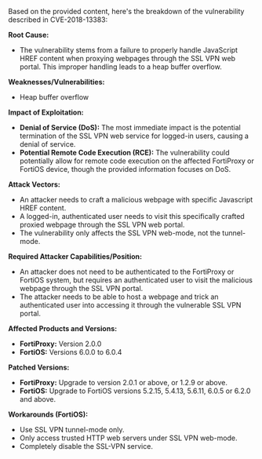 Based on the provided content, here's the breakdown of the vulnerability described in CVE-2018-13383:

**Root Cause:**
- The vulnerability stems from a failure to properly handle JavaScript HREF content when proxying webpages through the SSL VPN web portal. This improper handling leads to a heap buffer overflow.

**Weaknesses/Vulnerabilities:**
- Heap buffer overflow

**Impact of Exploitation:**
- **Denial of Service (DoS):** The most immediate impact is the potential termination of the SSL VPN web service for logged-in users, causing a denial of service.
- **Potential Remote Code Execution (RCE):** The vulnerability could potentially allow for remote code execution on the affected FortiProxy or FortiOS device, though the provided information focuses on DoS.

**Attack Vectors:**
- An attacker needs to craft a malicious webpage with specific Javascript HREF content.
- A logged-in, authenticated user needs to visit this specifically crafted proxied webpage through the SSL VPN web portal.
- The vulnerability only affects the SSL VPN web-mode, not the tunnel-mode.

**Required Attacker Capabilities/Position:**
- An attacker does not need to be authenticated to the FortiProxy or FortiOS system, but requires an authenticated user to visit the malicious webpage through the SSL VPN portal.
- The attacker needs to be able to host a webpage and trick an authenticated user into accessing it through the vulnerable SSL VPN portal.

**Affected Products and Versions:**
*   **FortiProxy:** Version 2.0.0
*   **FortiOS:** Versions 6.0.0 to 6.0.4

**Patched Versions:**

*   **FortiProxy:** Upgrade to version 2.0.1 or above, or 1.2.9 or above.
*  **FortiOS:** Upgrade to FortiOS versions 5.2.15, 5.4.13, 5.6.11, 6.0.5 or 6.2.0 and above.

**Workarounds (FortiOS):**
*   Use SSL VPN tunnel-mode only.
*   Only access trusted HTTP web servers under SSL VPN web-mode.
*   Completely disable the SSL-VPN service.